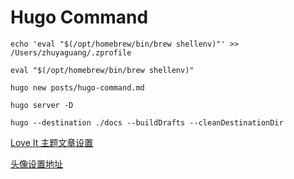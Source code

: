 # Hugo Command


```shell
echo 'eval "$(/opt/homebrew/bin/brew shellenv)"' >> /Users/zhuyaguang/.zprofile

eval "$(/opt/homebrew/bin/brew shellenv)"

hugo new posts/hugo-command.md

hugo server -D

hugo --destination ./docs --buildDrafts --cleanDestinationDir 
```



[Love It 主题文章设置](https://hugoloveit.com/zh-cn/theme-documentation-basics/)

[头像设置地址](https://en.gravatar.com/emails/)




